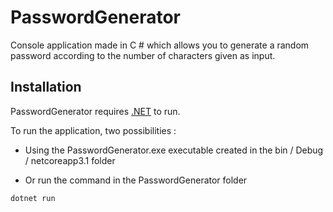 # PasswordGenerator

Console application made in C # which allows you to generate a random password according to the number of characters given as input.

## Installation
PasswordGenerator requires [.NET](https://dotnet.microsoft.com/download) to run.

To run the application, two possibilities :

- Using the PasswordGenerator.exe executable created in the bin / Debug / netcoreapp3.1 folder 

- Or run the command in the PasswordGenerator folder 
```sh
dotnet run
```
